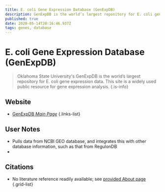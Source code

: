 ```yaml
---
title: E. coli Gene Expression Database (GenExpDB)
description: GenExpDB is the world’s largest repository for E. coli gene expression data. This site is a widely used public resource for gene expression analysis.
published: true
date: 2020-05-14T20:16:46.937Z
tags: genes, database
---
```


# E. coli Gene Expression Database (GenExpDB)

> Oklahoma State University's GenExpDB is the world’s largest repository for E. coli gene expression data. This site is a widely used public resource for gene expression analysis.
{.is-info}

## Website

- [GenExpDB *Main Page*](https://genexpdb.okstate.edu/)
{.links-list}

## User Notes
- Pulls data from NCBI GEO database, and integrates this with other database information, such as that from RegulonDB
- 


## Citations
- No literature reference readily available; see [provided About page](https://microbiology.okstate.edu)
{.grid-list}